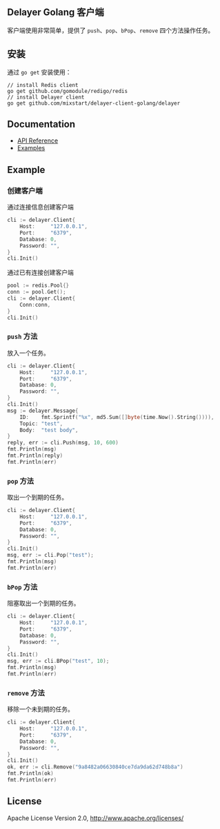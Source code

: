 ## Delayer Golang 客户端

客户端使用非常简单，提供了 `push`、`pop`、`bPop`、`remove` 四个方法操作任务。

## 安装

通过 `go get` 安装使用：

```shell
// install Redis client
go get github.com/gomodule/redigo/redis
// install Delayer client
go get github.com/mixstart/delayer-client-golang/delayer
```

## Documentation

- [API Reference](https://godoc.org/github.com/mixstart/delayer-client-golang/delayer)
- [Examples](https://godoc.org/github.com/mixstart/delayer-client-golang/delayer#pkg-examples)

## Example

### 创建客户端

通过连接信息创建客户端

```go
cli := delayer.Client{
    Host:     "127.0.0.1",
    Port:     "6379",
    Database: 0,
    Password: "",
}
cli.Init()
```

通过已有连接创建客户端

```go
pool := redis.Pool{}
conn := pool.Get();
cli := delayer.Client{
    Conn:conn,
}
cli.Init()
```

### `push` 方法

放入一个任务。

```go
cli := delayer.Client{
    Host:     "127.0.0.1",
    Port:     "6379",
    Database: 0,
    Password: "",
}
cli.Init()
msg := delayer.Message{
    ID:    fmt.Sprintf("%x", md5.Sum([]byte(time.Now().String()))),
    Topic: "test",
    Body:  "test body",
}
reply, err := cli.Push(msg, 10, 600)
fmt.Println(msg)
fmt.Println(reply)
fmt.Println(err)
```

### `pop` 方法

取出一个到期的任务。

```go
cli := delayer.Client{
    Host:     "127.0.0.1",
    Port:     "6379",
    Database: 0,
    Password: "",
}
cli.Init()
msg, err := cli.Pop("test");
fmt.Println(msg)
fmt.Println(err)
```

### `bPop` 方法

阻塞取出一个到期的任务。

```go
cli := delayer.Client{
    Host:     "127.0.0.1",
    Port:     "6379",
    Database: 0,
    Password: "",
}
cli.Init()
msg, err := cli.BPop("test", 10);
fmt.Println(msg)
fmt.Println(err)
```

### `remove` 方法

移除一个未到期的任务。

```go
cli := delayer.Client{
    Host:     "127.0.0.1",
    Port:     "6379",
    Database: 0,
    Password: "",
}
cli.Init()
ok, err := cli.Remove("9a8482a06630840ce7da9da62d748b8a")
fmt.Println(ok)
fmt.Println(err)
```

## License

Apache License Version 2.0, http://www.apache.org/licenses/
